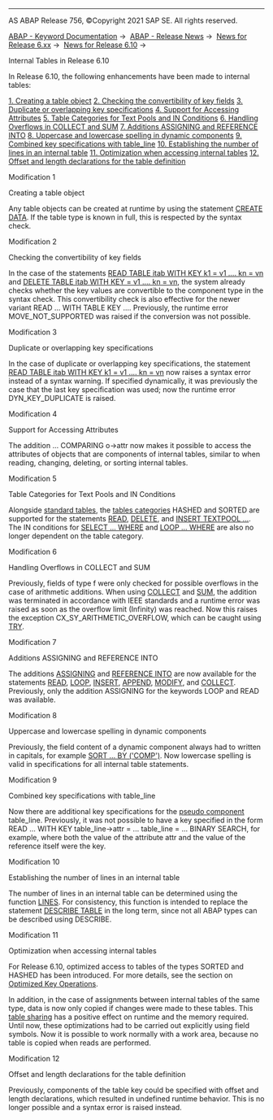   

* * *

AS ABAP Release 756, ©Copyright 2021 SAP SE. All rights reserved.

[ABAP - Keyword Documentation](https://help.sap.com/doc/abapdocu_756_index_htm/7.56/en-US/abenabap.htm) →  [ABAP - Release News](https://help.sap.com/doc/abapdocu_756_index_htm/7.56/en-US/abennews.htm) →  [News for Release 6.xx](https://help.sap.com/doc/abapdocu_756_index_htm/7.56/en-US/abennews-6.htm) →  [News for Release 6.10](https://help.sap.com/doc/abapdocu_756_index_htm/7.56/en-US/abennews-610.htm) → 

Internal Tables in Release 6.10

In Release 6.10, the following enhancements have been made to internal tables:

[1\. Creating a table object](#!ABAP_MODIFICATION_1@1@)
[2\. Checking the convertibility of key fields](#!ABAP_MODIFICATION_2@2@)
[3\. Duplicate or overlapping key specifications](#!ABAP_MODIFICATION_3@3@)
[4\. Support for Accessing Attributes](#!ABAP_MODIFICATION_4@4@)
[5\. Table Categories for Text Pools and IN Conditions](#!ABAP_MODIFICATION_5@5@)
[6\. Handling Overflows in COLLECT and SUM](#!ABAP_MODIFICATION_6@6@)
[7\. Additions ASSIGNING and REFERENCE INTO](#!ABAP_MODIFICATION_7@7@)
[8\. Uppercase and lowercase spelling in dynamic components](#!ABAP_MODIFICATION_8@8@)
[9\. Combined key specifications with table\_line](#!ABAP_MODIFICATION_9@9@)
[10\. Establishing the number of lines in an internal table](#!ABAP_MODIFICATION_10@10@)
[11\. Optimization when accessing internal tables](#!ABAP_MODIFICATION_11@11@)
[12\. Offset and length declarations for the table definition](#!ABAP_MODIFICATION_12@12@)

Modification 1   

Creating a table object

Any table objects can be created at runtime by using the statement [CREATE DATA](https://help.sap.com/doc/abapdocu_756_index_htm/7.56/en-US/abapcreate_data.htm). If the table type is known in full, this is respected by the syntax check.

Modification 2   

Checking the convertibility of key fields

In the case of the statements [READ TABLE itab WITH KEY k1 = v1 .... kn = vn](https://help.sap.com/doc/abapdocu_756_index_htm/7.56/en-US/abapread_table.htm) and [DELETE TABLE itab WITH KEY = v1 .... kn = vn](https://help.sap.com/doc/abapdocu_756_index_htm/7.56/en-US/abapdelete_itab.htm), the system already checks whether the key values are convertible to the component type in the syntax check. This convertibility check is also effective for the newer variant READ ... WITH TABLE KEY .... Previously, the runtime error MOVE\_NOT\_SUPPORTED was raised if the conversion was not possible.

Modification 3   

Duplicate or overlapping key specifications

In the case of duplicate or overlapping key specifications, the statement [READ TABLE itab WITH KEY k1 = v1 .... kn = vn](https://help.sap.com/doc/abapdocu_756_index_htm/7.56/en-US/abapread_table.htm) now raises a syntax error instead of a syntax warning. If specified dynamically, it was previously the case that the last key specification was used; now the runtime error DYN\_KEY\_DUPLICATE is raised.

Modification 4   

Support for Accessing Attributes

The addition ... COMPARING o->attr now makes it possible to access the attributes of objects that are components of internal tables, similar to when reading, changing, deleting, or sorting internal tables.

Modification 5   

Table Categories for Text Pools and IN Conditions

Alongside [standard tables](https://help.sap.com/doc/abapdocu_756_index_htm/7.56/en-US/abenstandard_table_glosry.htm "Glossary Entry"), the [tables categories](https://help.sap.com/doc/abapdocu_756_index_htm/7.56/en-US/abaptypes_tabcat.htm) HASHED and SORTED are supported for the statements [READ](https://help.sap.com/doc/abapdocu_756_index_htm/7.56/en-US/abapread_textpool.htm), [DELETE](https://help.sap.com/doc/abapdocu_756_index_htm/7.56/en-US/abapdelete_textpool.htm), and [INSERT TEXTPOOL ...](https://help.sap.com/doc/abapdocu_756_index_htm/7.56/en-US/abapinsert_textpool.htm). The IN conditions for [SELECT ... WHERE](https://help.sap.com/doc/abapdocu_756_index_htm/7.56/en-US/abapwhere.htm) and [LOOP ... WHERE](https://help.sap.com/doc/abapdocu_756_index_htm/7.56/en-US/abenlogexp_select_option.htm) are also no longer dependent on the table category.

Modification 6   

Handling Overflows in COLLECT and SUM

Previously, fields of type f were only checked for possible overflows in the case of arithmetic additions. When using [COLLECT](https://help.sap.com/doc/abapdocu_756_index_htm/7.56/en-US/abapcollect.htm) and [SUM](https://help.sap.com/doc/abapdocu_756_index_htm/7.56/en-US/abapsum.htm), the addition was terminated in accordance with IEEE standards and a runtime error was raised as soon as the overflow limit (Infinity) was reached. Now this raises the exception CX\_SY\_ARITHMETIC\_OVERFLOW, which can be caught using [TRY](https://help.sap.com/doc/abapdocu_756_index_htm/7.56/en-US/abaptry.htm).

Modification 7   

Additions ASSIGNING and REFERENCE INTO

The additions [ASSIGNING](https://help.sap.com/doc/abapdocu_756_index_htm/7.56/en-US/abapread_table_outdesc.htm) and [REFERENCE INTO](https://help.sap.com/doc/abapdocu_756_index_htm/7.56/en-US/abapread_table_outdesc.htm) are now available for the statements [READ](https://help.sap.com/doc/abapdocu_756_index_htm/7.56/en-US/abapread_table.htm), [LOOP](https://help.sap.com/doc/abapdocu_756_index_htm/7.56/en-US/abaploop_at_itab.htm), [INSERT](https://help.sap.com/doc/abapdocu_756_index_htm/7.56/en-US/abapinsert_itab.htm), [APPEND](https://help.sap.com/doc/abapdocu_756_index_htm/7.56/en-US/abapappend.htm), [MODIFY](https://help.sap.com/doc/abapdocu_756_index_htm/7.56/en-US/abapmodify_itab.htm), and [COLLECT](https://help.sap.com/doc/abapdocu_756_index_htm/7.56/en-US/abapcollect.htm). Previously, only the addition ASSIGNING for the keywords LOOP and READ was available.

Modification 8   

Uppercase and lowercase spelling in dynamic components

Previously, the field content of a dynamic component always had to written in capitals, for example [SORT ... BY ('COMP')](https://help.sap.com/doc/abapdocu_756_index_htm/7.56/en-US/abapsort_itab.htm). Now lowercase spelling is valid in specifications for all internal table statements.

Modification 9   

Combined key specifications with table\_line

Now there are additional key specifications for the [pseudo component](https://help.sap.com/doc/abapdocu_756_index_htm/7.56/en-US/abenpseudo_component_glosry.htm "Glossary Entry") table\_line. Previously, it was not possible to have a key specified in the form READ ... WITH KEY table\_line->attr = ... table\_line = ... BINARY SEARCH, for example, where both the value of the attribute attr and the value of the reference itself were the key.

Modification 10   

Establishing the number of lines in an internal table

The number of lines in an internal table can be determined using the function [LINES](https://help.sap.com/doc/abapdocu_756_index_htm/7.56/en-US/abapcompute_arith.htm). For consistency, this function is intended to replace the statement [DESCRIBE TABLE](https://help.sap.com/doc/abapdocu_756_index_htm/7.56/en-US/abapdescribe_table.htm) in the long term, since not all ABAP types can be described using DESCRIBE.

Modification 11   

Optimization when accessing internal tables

For Release 6.10, optimized access to tables of the types SORTED and HASHED has been introduced. For more details, see the section on [Optimized Key Operations](https://help.sap.com/doc/abapdocu_756_index_htm/7.56/en-US/abenitab_perfo.htm).

In addition, in the case of assignments between internal tables of the same type, data is now only copied if changes were made to these tables. This [table sharing](https://help.sap.com/doc/abapdocu_756_index_htm/7.56/en-US/abentable_sharing_glosry.htm "Glossary Entry") has a positive effect on runtime and the memory required.
Until now, these optimizations had to be carried out explicitly using field symbols. Now it is possible to work normally with a work area, because no table is copied when reads are performed.

Modification 12   

Offset and length declarations for the table definition

Previously, components of the table key could be specified with offset and length declarations, which resulted in undefined runtime behavior. This is no longer possible and a syntax error is raised instead.
